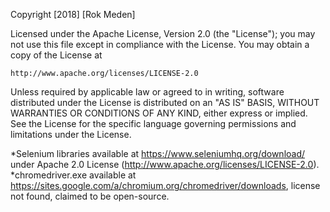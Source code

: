 Copyright [2018] [Rok Meden]

Licensed under the Apache License, Version 2.0 (the "License");
you may not use this file except in compliance with the License.
You may obtain a copy of the License at

    http://www.apache.org/licenses/LICENSE-2.0

Unless required by applicable law or agreed to in writing, software
distributed under the License is distributed on an "AS IS" BASIS,
WITHOUT WARRANTIES OR CONDITIONS OF ANY KIND, either express or implied.
See the License for the specific language governing permissions and
limitations under the License.

*Selenium libraries available at https://www.seleniumhq.org/download/ under Apache 2.0 License (http://www.apache.org/licenses/LICENSE-2.0).
*chromedriver.exe available at https://sites.google.com/a/chromium.org/chromedriver/downloads, license not found, claimed to be open-source.
